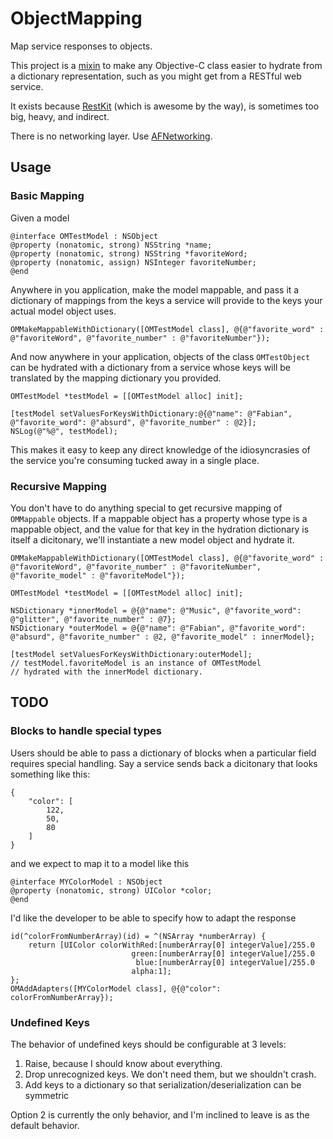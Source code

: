 # ObjectMapping

Map service responses to objects.

This project is a [mixin](http://en.wikipedia.org/wiki/Mixin) to make any Objective-C class easier to hydrate from a dictionary representation, such as you might get from a RESTful web service.

It exists because [RestKit](https://github.com/RestKit/RestKit) (which is awesome by the way), is sometimes too big, heavy, and indirect.

There is no networking layer. Use [AFNetworking](https://github.com/AFNetworking/AFNetworking).

## Usage

### Basic Mapping

Given a model

	@interface OMTestModel : NSObject
	@property (nonatomic, strong) NSString *name;
	@property (nonatomic, strong) NSString *favoriteWord;
	@property (nonatomic, assign) NSInteger favoriteNumber;
	@end

Anywhere in you application, make the model mappable, and pass it a dictionary of mappings from the keys a service will provide to the keys your actual model object uses. 

	OMMakeMappableWithDictionary([OMTestModel class], @{@"favorite_word" : @"favoriteWord", @"favorite_number" : @"favoriteNumber"});
	
And now anywhere in your application, objects of the class `OMTestObject` can be hydrated with a dictionary from a service whose keys will be translated by the mapping dictionary you provided.

	OMTestModel *testModel = [[OMTestModel alloc] init];
    
    [testModel setValuesForKeysWithDictionary:@{@"name": @"Fabian", @"favorite_word": @"absurd", @"favorite_number" : @2}];
    NSLog(@"%@", testModel);

This makes it easy to keep any direct knowledge of the idiosyncrasies of the service you're consuming tucked away in a single place.

### Recursive Mapping

You don't have to do anything special to get recursive mapping of `OMMappable` objects. If a mappable object has a property whose type is a mappable object, and the value for that key in the hydration dictionary is itself a dicitonary, we'll instantiate a new model object and hydrate it.

    OMMakeMappableWithDictionary([OMTestModel class], @{@"favorite_word" : @"favoriteWord", @"favorite_number" : @"favoriteNumber", @"favorite_model" : @"favoriteModel"});
    
    OMTestModel *testModel = [[OMTestModel alloc] init];
    
    NSDictionary *innerModel = @{@"name": @"Music", @"favorite_word": @"glitter", @"favorite_number" : @7};
    NSDictionary *outerModel = @{@"name": @"Fabian", @"favorite_word": @"absurd", @"favorite_number" : @2, @"favorite_model" : innerModel};
    
    [testModel setValuesForKeysWithDictionary:outerModel];
    // testModel.favoriteModel is an instance of OMTestModel 
    // hydrated with the innerModel dictionary.

## TODO
### Blocks to handle special types

Users should be able to pass a dictionary of blocks when a particular field requires special handling. Say a service sends back a dicitonary that looks something like this:

	{
	    "color": [
	        122,
	        50,
	        80
	    ]
	}

and we expect to map it to a model like this


	@interface MYColorModel : NSObject
	@property (nonatomic, strong) UIColor *color;
	@end

I'd like the developer to be able to specify how to adapt the response

    id(^colorFromNumberArray)(id) = ^(NSArray *numberArray) {
        return [UIColor colorWithRed:[numberArray[0] integerValue]/255.0
                               green:[numberArray[0] integerValue]/255.0
                                blue:[numberArray[0] integerValue]/255.0
                               alpha:1];
    };
    OMAddAdapters([MYColorModel class], @{@"color": colorFromNumberArray});


### Undefined Keys

The behavior of undefined keys should be configurable at 3 levels:

1. Raise, because I should know about everything.
2. Drop unrecognized keys. We don't need them, but we shouldn't crash.
3. Add keys to a dictionary so that serialization/deserialization can be symmetric

Option 2 is currently the only behavior, and I'm inclined to leave is as the default behavior.

